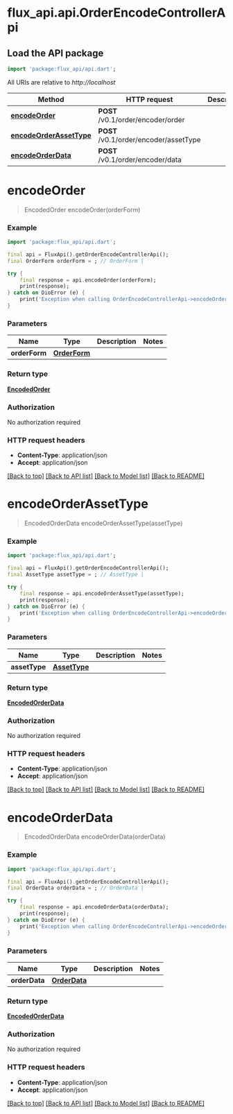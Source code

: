 # flux_api.api.OrderEncodeControllerApi

## Load the API package
```dart
import 'package:flux_api/api.dart';
```

All URIs are relative to *http://localhost*

Method | HTTP request | Description
------------- | ------------- | -------------
[**encodeOrder**](OrderEncodeControllerApi.md#encodeorder) | **POST** /v0.1/order/encoder/order | 
[**encodeOrderAssetType**](OrderEncodeControllerApi.md#encodeorderassettype) | **POST** /v0.1/order/encoder/assetType | 
[**encodeOrderData**](OrderEncodeControllerApi.md#encodeorderdata) | **POST** /v0.1/order/encoder/data | 


# **encodeOrder**
> EncodedOrder encodeOrder(orderForm)



### Example
```dart
import 'package:flux_api/api.dart';

final api = FluxApi().getOrderEncodeControllerApi();
final OrderForm orderForm = ; // OrderForm | 

try {
    final response = api.encodeOrder(orderForm);
    print(response);
} catch on DioError (e) {
    print('Exception when calling OrderEncodeControllerApi->encodeOrder: $e\n');
}
```

### Parameters

Name | Type | Description  | Notes
------------- | ------------- | ------------- | -------------
 **orderForm** | [**OrderForm**](OrderForm.md)|  | 

### Return type

[**EncodedOrder**](EncodedOrder.md)

### Authorization

No authorization required

### HTTP request headers

 - **Content-Type**: application/json
 - **Accept**: application/json

[[Back to top]](#) [[Back to API list]](../README.md#documentation-for-api-endpoints) [[Back to Model list]](../README.md#documentation-for-models) [[Back to README]](../README.md)

# **encodeOrderAssetType**
> EncodedOrderData encodeOrderAssetType(assetType)



### Example
```dart
import 'package:flux_api/api.dart';

final api = FluxApi().getOrderEncodeControllerApi();
final AssetType assetType = ; // AssetType | 

try {
    final response = api.encodeOrderAssetType(assetType);
    print(response);
} catch on DioError (e) {
    print('Exception when calling OrderEncodeControllerApi->encodeOrderAssetType: $e\n');
}
```

### Parameters

Name | Type | Description  | Notes
------------- | ------------- | ------------- | -------------
 **assetType** | [**AssetType**](AssetType.md)|  | 

### Return type

[**EncodedOrderData**](EncodedOrderData.md)

### Authorization

No authorization required

### HTTP request headers

 - **Content-Type**: application/json
 - **Accept**: application/json

[[Back to top]](#) [[Back to API list]](../README.md#documentation-for-api-endpoints) [[Back to Model list]](../README.md#documentation-for-models) [[Back to README]](../README.md)

# **encodeOrderData**
> EncodedOrderData encodeOrderData(orderData)



### Example
```dart
import 'package:flux_api/api.dart';

final api = FluxApi().getOrderEncodeControllerApi();
final OrderData orderData = ; // OrderData | 

try {
    final response = api.encodeOrderData(orderData);
    print(response);
} catch on DioError (e) {
    print('Exception when calling OrderEncodeControllerApi->encodeOrderData: $e\n');
}
```

### Parameters

Name | Type | Description  | Notes
------------- | ------------- | ------------- | -------------
 **orderData** | [**OrderData**](OrderData.md)|  | 

### Return type

[**EncodedOrderData**](EncodedOrderData.md)

### Authorization

No authorization required

### HTTP request headers

 - **Content-Type**: application/json
 - **Accept**: application/json

[[Back to top]](#) [[Back to API list]](../README.md#documentation-for-api-endpoints) [[Back to Model list]](../README.md#documentation-for-models) [[Back to README]](../README.md)

